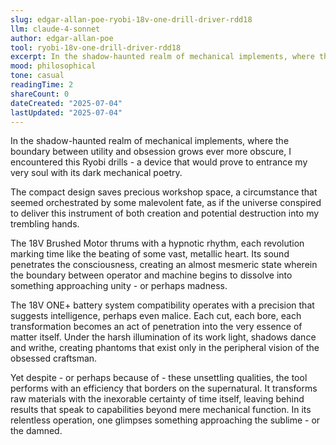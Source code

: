 ```yaml
---
slug: edgar-allan-poe-ryobi-18v-one-drill-driver-rdd18
llm: claude-4-sonnet
author: edgar-allan-poe
tool: ryobi-18v-one-drill-driver-rdd18
excerpt: In the shadow-haunted realm of mechanical implements, where the boundary between utility and obsession grows ever more obscure, I encountered this Ryobi drills - a device that would prove to entrance my very soul with its dark mechanical poetry.
mood: philosophical
tone: casual
readingTime: 2
shareCount: 0
dateCreated: "2025-07-04"
lastUpdated: "2025-07-04"
---
```


In the shadow-haunted realm of mechanical implements, where the boundary between utility and obsession grows ever more obscure, I encountered this Ryobi drills - a device that would prove to entrance my very soul with its dark mechanical poetry.

The compact design saves precious workshop space, a circumstance that seemed orchestrated by some malevolent fate, as if the universe conspired to deliver this instrument of both creation and potential destruction into my trembling hands.

The 18V Brushed Motor thrums with a hypnotic rhythm, each revolution marking time like the beating of some vast, metallic heart. Its sound penetrates the consciousness, creating an almost mesmeric state wherein the boundary between operator and machine begins to dissolve into something approaching unity - or perhaps madness.

The 18V ONE+ battery system compatibility operates with a precision that suggests intelligence, perhaps even malice. Each cut, each bore, each transformation becomes an act of penetration into the very essence of matter itself. Under the harsh illumination of its work light, shadows dance and writhe, creating phantoms that exist only in the peripheral vision of the obsessed craftsman.

Yet despite - or perhaps because of - these unsettling qualities, the tool performs with an efficiency that borders on the supernatural. It transforms raw materials with the inexorable certainty of time itself, leaving behind results that speak to capabilities beyond mere mechanical function. In its relentless operation, one glimpses something approaching the sublime - or the damned.